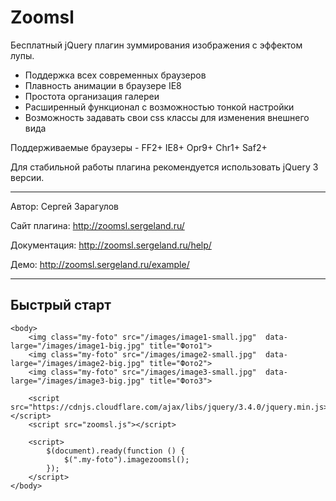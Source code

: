 # Zoomsl

Бесплатный jQuery плагин зуммирования изображения с эффектом лупы.

- Поддержка всех современных браузеров
- Плавность анимации в браузере IE8
- Простота организация галереи
- Расширенный функционал с возможностью тонкой настройки
- Возможность задавать свои css классы для изменения внешнего вида

Поддерживаемые браузеры - FF2+ IE8+ Opr9+ Chr1+ Saf2+

Для стабильной работы плагина рекомендуется использовать jQuery 3 версии.

---
Автор: Сергей Зарагулов

Сайт плагина: http://zoomsl.sergeland.ru/

Документация: http://zoomsl.sergeland.ru/help/

Демо: http://zoomsl.sergeland.ru/example/

---

## Быстрый старт

```
<body>
    <img class="my-foto" src="/images/image1-small.jpg"  data-large="/images/image1-big.jpg" title="Фото1">
    <img class="my-foto" src="/images/image2-small.jpg"  data-large="/images/image2-big.jpg" title="Фото2">
    <img class="my-foto" src="/images/image3-small.jpg"  data-large="/images/image3-big.jpg" title="Фото3">

    <script src="https://cdnjs.cloudflare.com/ajax/libs/jquery/3.4.0/jquery.min.js></script>
    <script src="zoomsl.js"></script>

    <script>
        $(document).ready(function () {
            $(".my-foto").imagezoomsl();
        });
    </script>
</body>
```